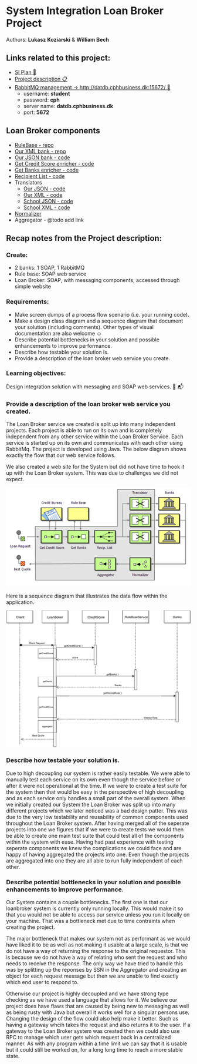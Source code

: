 # System Integration Loan Broker Project
Authors: **Lukasz Koziarski** & **William Bech**

## Links related to this project:
* [SI Plan 📅](https://datsoftlyngby.github.io/soft2017fall/SI_plan.html)
* [Project description 📋](https://github.com/datsoftlyngby/soft2017fall-system-integration-teaching-material/blob/master/assignments/LoanBrokerProject.pdf)
* [RabbitMQ management → http://datdb.cphbusiness.dk:15672/ 🐰](http://datdb.cphbusiness.dk:15672/)
  - username: **student**
  - password: **cph**
  - server name: **datdb.cphbusiness.dk**
  - port: **5672**

## Loan Broker components
* [RuleBase - repo](https://github.com/loan-broker-SI/rule-base)
* [Our XML bank - repo](https://github.com/loan-broker-SI/bum-bank-xml)
* [Our JSON bank - code](https://github.com/loan-broker-SI/loan-broker-main/blob/master/src/main/java/banks/GringottsBankJSON.java)
* [Get Credit Score enricher - code](https://github.com/loan-broker-SI/loan-broker-main/blob/master/src/main/java/getCreditScore/GetCreditScore.java)
* [Get Banks enricher - code](https://github.com/loan-broker-SI/loan-broker-main/blob/master/src/main/java/getBanks/GetBanks.java)
* [Recipient List - code](https://github.com/loan-broker-SI/loan-broker-main/blob/master/src/main/java/recipList/RecipientList.java)
* Translators
  - [Our JSON - code](https://github.com/loan-broker-SI/loan-broker-main/blob/master/src/main/java/translators/Gringotts_JSON_Translator.java)
  - [Our XML - code](https://github.com/loan-broker-SI/loan-broker-main/blob/master/src/main/java/translators/Bumbank_XML_Translator.java)
  - [School JSON - code](https://github.com/loan-broker-SI/loan-broker-main/blob/master/src/main/java/translators/Cphbusiness_JSON_Translator.java)
  - [School XML - code](https://github.com/loan-broker-SI/loan-broker-main/blob/master/src/main/java/translators/Cphbusiness_XML_Translator.java)
* [Normalizer](https://github.com/loan-broker-SI/loan-broker-main/blob/master/src/main/java/normalizer/Normalizer.java)
* Aggregator - @todo add link

## Recap notes from the Project description:
### Create:
- 2 banks: 1 SOAP, 1 RabbitMQ
- Rule base: SOAP web service
- Loan Broker: SOAP, with messaging components, accessed through simple website

### Requirements:
- Make screen dumps of a process flow scenario (i.e. your running code).
- Make a design class diagram and a sequence diagram that document your solution (including comments). Other types of visual documentation are also welcome ☺
- Describe potential bottlenecks in your solution and possible enhancements to improve performance.
- Describe how testable your solution is.
- Provide a description of the loan broker web service you create.

### Learning objectives:
Design integration solution with messaging and SOAP web services. 📩 📬

### Provide a description of the loan broker web service you created.

The Loan Broker service we created is split up into many independent projects. Each project is able to run on its own and is completely independent from any other service within the Loan Broker Service. Each service is started up on its own and communicates with each other using RabbitMq. The project is developed using Java. The below diagram shows exactly the flow that our web service follows.

We also created a web site for the System but did not have time to hook it up with the Loan Broker system. This was due to challenges we did not expect.

![Alt text](images/diagram.png?raw=true "Diagram")

Here is a sequence diagram that illustrates the data flow within the application.

![Alt text](images/seq.png?raw=true "Sequence Diagram")

### Describe how testable your solution is.

Due to high decoupling our system is rather easily testable. We were able to manually test each service on its own even though the service before or after it were not operational at the time. If we were to create a test suite for the system then that would be easy in the perspective of high decoupling and as each service only handles a small part of the overall system. When we initially created our System the Loan Broker was split up into many different projects which we later noticed was a bad design patter. This was due to the very low testability and reusability of common components used throughout the Loan Broker system. After having merged all of the seperate projects into one we figures that if we were to create tests we would then be able to create one main test suite that could test all of the components within the system with ease. Having had past experience with testing seperate components we knew the complications we could face and are happy of having aggregated the projects into one. Even though the projects are aggregated into one they are all able to run fully independent of each other.


### Describe potential bottlenecks in your solution and possible enhancements to improve performance.

Our System contains a couple bottlenecks. The first one is that our loanbroker system is currently only running locally. This would make it so that you would not be able to access our service unless you run it locally on your machine. That was a bottleneck met due to time contraints when creating the project.

The major bottleneck that makes our system not as performant as we would have liked it to be as well as not making it usable at a large scale, is that we do not have a way of returning the response to the original requestor. This is because we do not have a way of relating who sent the request and who needs to receive the response. The only way we have tried to handle this was by splitting up the reponses by SSN in the Aggregator and creating an object for each request message but then we are unable to find exactly which end user to respond to.

Otherwise our project is highly decoupled and we have strong type checking as we have used a language that allows for it. We believe our project does have flaws that are caused by being new to messaging as well as being rusty with Java but overall it works well for a singular persons use. Changing the design of the flow could also help make it better. Such as having a gateway whcih takes the request and also returns it to the user. If a gateway to the Loan Broker system was created then we could also use RPC to manage which user gets which request back in a centralized manner. As with any program within a time limit we can say that it is usable but it could still be worked on, for a long long time to reach a more stable state.
